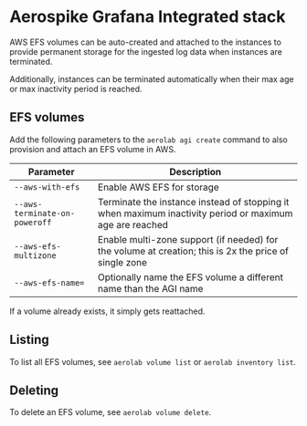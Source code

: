 # Aerospike Grafana Integrated stack

AWS EFS volumes can be auto-created and attached to the instances to provide permanent storage for the ingested log data when instances are terminated.

Additionally, instances can be terminated automatically when their max age or max inactivity period is reached.

## EFS volumes

Add the following parameters to the `aerolab agi create` command to also provision and attach an EFS volume in AWS.

Parameter | Description
--- | ---
`--aws-with-efs` | Enable AWS EFS for storage
`--aws-terminate-on-poweroff` | Terminate the instance instead of stopping it when maximum inactivity period or maximum age are reached
`--aws-efs-multizone` | Enable multi-zone support (if needed) for the volume at creation; this is 2x the price of single zone
`--aws-efs-name=` | Optionally name the EFS volume a different name than the AGI name

If a volume already exists, it simply gets reattached.

## Listing

To list all EFS volumes, see `aerolab volume list` or `aerolab inventory list`.

## Deleting

To delete an EFS volume, see `aerolab volume delete`.